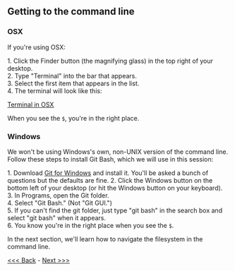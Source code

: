 
## Getting to the command line

### OSX

If you're using OSX:

1\. Click the Finder button (the magnifying glass) in the top right of your desktop.  
2\. Type "Terminal" into the bar that appears.   
3\. Select the first item that appears in the list.  
4\. The terminal will look like this:  

[Terminal in OSX](osx-term.png)

When you see the `$`, you're in the right place.

### Windows

We won't be using Windows's own, non-UNIX version of the command line. Follow these steps to install Git Bash, which we will use in this session:

1\. Download [Git for Windows](https://git-for-windows.github.io/) and install it. You'll be asked a bunch of questions but the defaults are fine.
2\. Click the Windows button on the bottom left of your desktop (or hit the Windows button on your keyboard).  
3\. In Programs, open the Git folder.  
4\. Select "Git Bash." (Not "Git GUI.")  
5\. If you can't find the git folder, just type "git bash" in the search box and select "git bash" when it appears.  
6\. You know you're in the right place when you see the `$`.  

In the next section, we'll learn how to navigate the filesystem in the command line.


[<<< Back](what-is-the-command-line.md) - [Next >>>](navigation.md)
